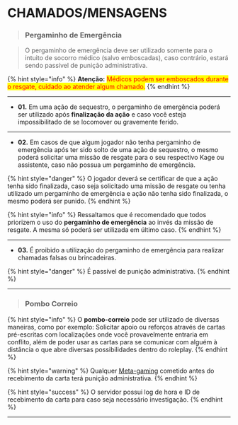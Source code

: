 # CHAMADOS/MENSAGENS

> ### **Pergaminho de Emergência**

> O pergaminho de emergência deve ser utilizado somente para o intuito de socorro médico (salvo emboscadas), caso contrário, estará sendo passível de punição administrativa.

{% hint style="info" %}
**Atenção:** <mark style="color:red;">Médicos podem ser emboscados durante o resgate, cuidado ao atender algum chamado.</mark>
{% endhint %}

***

* **01.** Em uma ação de sequestro, o pergaminho de emergência poderá ser utilizado após **finalização da ação** e caso você esteja impossibilitado de se locomover ou gravemente ferido.

***

* **02.** Em casos de que algum jogador não tenha pergaminho de emergência após ter sido solto de uma ação de sequestro, o mesmo poderá solicitar uma missão de resgate para o seu respectivo Kage ou assistente, caso não possua um pergaminho de emergência.

{% hint style="danger" %}
O jogador deverá se certificar de que a ação tenha sido finalizada, caso seja solicitado uma missão de resgate ou tenha utilizado um pergaminho de emergência e ação não tenha sido finalizada, o mesmo poderá ser punido.
{% endhint %}

{% hint style="info" %}
Ressaltamos que é recomendado que todos priorizem o uso do **pergaminho de emergência** ao invés da missão de resgate. A mesma só poderá ser utilizada em último caso.
{% endhint %}

***

* **03.** É proibido a utilização do pergaminho de emergência para realizar chamadas falsas ou brincadeiras.

{% hint style="danger" %}
É passível de punição administrativa.
{% endhint %}

***

> ### **Pombo Correio**

{% hint style="info" %}
O **pombo-correio** pode ser utilizado de diversas maneiras, como por exemplo: Solicitar apoio ou reforços através de cartas pré-escritas com localizações onde você provavelmente entraria em conflito, além de poder usar as cartas para se comunicar com alguém à distância o que abre diversas possibilidades dentro do roleplay.
{% endhint %}

{% hint style="warning" %}
Qualquer [Meta-gaming](../regras-gerais/metagaming-and-ghosting.md) cometido antes do recebimento da carta terá punição administrativa.
{% endhint %}

{% hint style="success" %}
O servidor possui log de hora e ID de recebimento da carta para caso seja necessário investigação.
{% endhint %}

***
